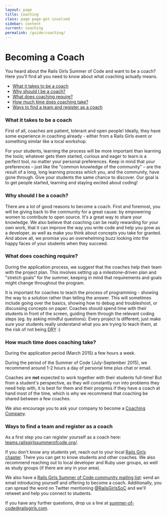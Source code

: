 ```yaml
---
layout: page
title: Coaching
class: page page-get-involved
sidebar: content
current: coaching
permalink: /guide/coaching/
---
```

<h1>Becoming a Coach</h1>

<p>You heard about the Rails Girls Summer of Code and want to be a coach? Here you’ll find all you need to know about what coaching actually means.</p>

<ul>
<li><a href="#intro">What it takes to be a coach</a></li>
<li><a href="#why">Why should I be a coach?</a></li>
<li><a href="#what">What does coaching require?</a></li>
<li><a href="#time">How much time does coaching take?</a></li>
<li><a href="#register">Ways to find a team and register as a coach</a></li>
</ul>

<h3 id="intro">What it takes to be a coach</h3>

<p>First of all, coaches are patient, tolerant and open people! Ideally, they have some experience in coaching already - either from a Rails Girls event or something similar like a local workshop.</p>

<p>For your students, learning the process will be more important than learning the tools; whatever gets them started, curious and eager to learn is a perfect tool, no matter your personal preferences. Keep in mind that your preferences – just like the "common knowledge of the community" – are the result of a long, long learning process which you, and the community, have gone through. Give your students the same chance to discover. Our goal is to get people started, learning and staying excited about coding!</p>

<h3 id="why">Why should I be a coach?</h3>

<p>There are a lot of good reasons to become a coach. First and foremost, you will be giving back to the community for a great cause: by empowering women to contribute to open source. It's a great way to share your knowledge. We also believe that coaching can be really rewarding for your own work, that it can improve the way you write code and help you grow as a developer, as well as make you think about concepts you take for granted. And above all, we promise you an overwhelming buzz looking into the happy faces of your students when they succeed.
</p>

<h3 id="what">What does coaching require?</h3>

<p>During the application process, we suggest that the coaches help their team with the project plan. This involves setting up a milestone-driven plan and "stretch goals" for the summer, keeping in mind that requirements and goals might change throughout the program. </p>

<p>It is important for coaches to teach the process of programming - showing the way to a solution rather than telling the answer. This will sometimes include going over the basics, showing how to debug and troubleshoot, or discussing concepts on paper. Coaches should spend time with their students in front of the screen, guiding them through the relevant coding steps (eg. by asking mindful questions). Every project is different; just make sure your students really understand what you are trying to teach them, at the risk of not being <abbr title="Don't Repeat Yourself">DRY</abbr> :)</p>

<h3 id="time">How much time does coaching take?</h3>

<p>During the application period (March 2015) a few hours a week. </p>
<p>During the period of the Summer of Code (July-September 2015), we recommend around 1-2 hours a day of personal time plus chat or email.</p>

<p>Coaches are <strong>not</strong> expected to work together with their students full-time! But from a student's perspective, as they will constantly run into problems they need help with, it is best for them and their progress if they have a coach at hand most of the time, which is why we recommend that coaching be shared between a few coaches. </p>


<p>We also encourage you to ask your company to become a <a href="http://railsgirlssummerofcode.org/guide/coaching-company/">Coaching Company</a>.</p>

<h3 id="register">Ways to find a team and register as a coach</h3>

<p>As a first step you can register yourself as a coach here: <a href="http://teams.railsgirlssummerofcode.org/">teams.railsgirlssummerofcode.org/</a>.

<p>If you don't know any students yet, reach out to your local <a href="http://railsgirls.com/">Rails Girls chapter</a>. There you can get to know students and other coaches. We also recommend reaching out to local developer and Ruby user groups, as well as study groups (if there are any in your area).</p>

<p>We also have a <a href="https://groups.google.com/forum/#!forum/rails-girls-summer-of-code-community">Rails Girls Summer of Code community mailing list</a>: send an email introducing yourself and offering to become a coach. Additionally, you can spread the word on Twitter mentioning <a href="http://www.twitter.com/railsgirlsoc">@RailsGirlsSoC</a> and we'll retweet and help you connect to students.</p>

<p>If you have any further questions, drop us a line at <a href="mailto:summer-of-code@railsgirls.com">summer-of-code@railsgirls.com</a>.</p>
